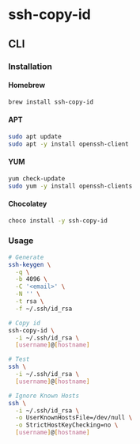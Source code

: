 # ssh-copy-id

## CLI

### Installation

#### Homebrew

```sh
brew install ssh-copy-id
```

#### APT

```sh
sudo apt update
sudo apt -y install openssh-client
```

#### YUM

```sh
yum check-update
sudo yum -y install openssh-clients
```

#### Chocolatey

```sh
choco install -y ssh-copy-id
```

### Usage

```sh
# Generate
ssh-keygen \
  -q \
  -b 4096 \
  -C '<email>' \
  -N '' \
  -t rsa \
  -f ~/.ssh/id_rsa

# Copy id
ssh-copy-id \
  -i ~/.ssh/id_rsa \
  [username]@[hostname]

# Test
ssh \
  -i ~/.ssh/id_rsa \
  [username]@[hostname]

# Ignore Known Hosts
ssh \
  -i ~/.ssh/id_rsa \
  -o UserKnownHostsFile=/dev/null \
  -o StrictHostKeyChecking=no \
  [username]@[hostname]
```
